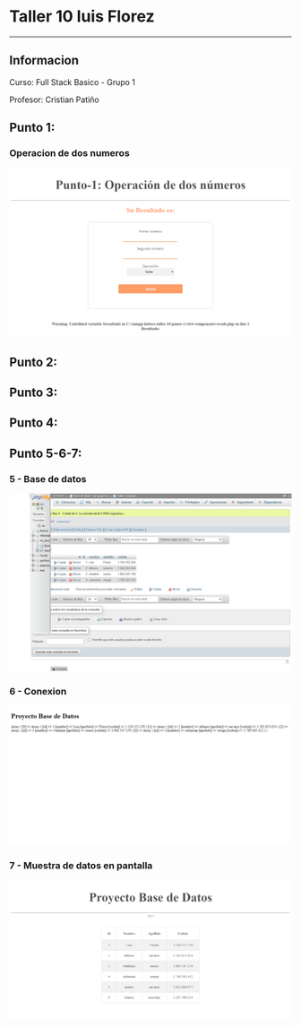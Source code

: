 <h1>Taller 10 luis Florez</h1>
<hr>

<h2>Informacion</h2>
<p>Curso: Full Stack Basico - Grupo 1<p>
<p>Profesor: Cristian Patiño</p>

<h2>Punto 1: </h2>
<h3> Operacion de dos numeros </h3>
<img src="./public/images/punto1.png" alt="punto1">

<h2>Punto 2: </h2>


<h2>Punto 3: </h2>


<h2>Punto 4: </h2>


<h2>Punto 5-6-7:</h2>
<h3> 5 - Base de datos</h3>
<img src="./public/images/mysql.png" alt="mysql">
<h3> 6 - Conexion </h3>
<img src="./public/images/connection.png" alt="connection">
<h3> 7 - Muestra de datos en pantalla </h3>
<img src="./public/images/bd.png" alt="bd">
